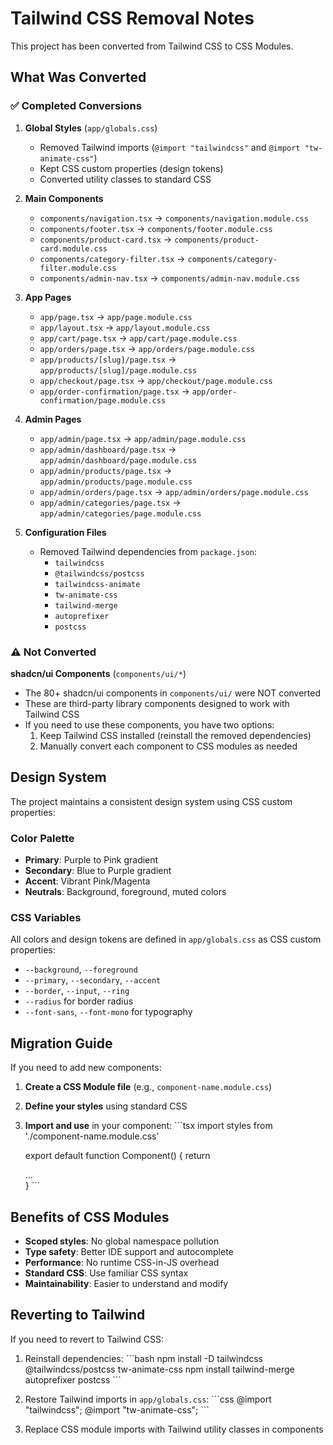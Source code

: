 # Tailwind CSS Removal Notes

This project has been converted from Tailwind CSS to CSS Modules.

## What Was Converted

### ✅ Completed Conversions

1. **Global Styles** (`app/globals.css`)
   - Removed Tailwind imports (`@import "tailwindcss"` and `@import "tw-animate-css"`)
   - Kept CSS custom properties (design tokens)
   - Converted utility classes to standard CSS

2. **Main Components**
   - `components/navigation.tsx` → `components/navigation.module.css`
   - `components/footer.tsx` → `components/footer.module.css`
   - `components/product-card.tsx` → `components/product-card.module.css`
   - `components/category-filter.tsx` → `components/category-filter.module.css`
   - `components/admin-nav.tsx` → `components/admin-nav.module.css`

3. **App Pages**
   - `app/page.tsx` → `app/page.module.css`
   - `app/layout.tsx` → `app/layout.module.css`
   - `app/cart/page.tsx` → `app/cart/page.module.css`
   - `app/orders/page.tsx` → `app/orders/page.module.css`
   - `app/products/[slug]/page.tsx` → `app/products/[slug]/page.module.css`
   - `app/checkout/page.tsx` → `app/checkout/page.module.css`
   - `app/order-confirmation/page.tsx` → `app/order-confirmation/page.module.css`

4. **Admin Pages**
   - `app/admin/page.tsx` → `app/admin/page.module.css`
   - `app/admin/dashboard/page.tsx` → `app/admin/dashboard/page.module.css`
   - `app/admin/products/page.tsx` → `app/admin/products/page.module.css`
   - `app/admin/orders/page.tsx` → `app/admin/orders/page.module.css`
   - `app/admin/categories/page.tsx` → `app/admin/categories/page.module.css`

5. **Configuration Files**
   - Removed Tailwind dependencies from `package.json`:
     - `tailwindcss`
     - `@tailwindcss/postcss`
     - `tailwindcss-animate`
     - `tw-animate-css`
     - `tailwind-merge`
     - `autoprefixer`
     - `postcss`

### ⚠️ Not Converted

**shadcn/ui Components** (`components/ui/*`)
- The 80+ shadcn/ui components in `components/ui/` were NOT converted
- These are third-party library components designed to work with Tailwind CSS
- If you need to use these components, you have two options:
  1. Keep Tailwind CSS installed (reinstall the removed dependencies)
  2. Manually convert each component to CSS modules as needed

## Design System

The project maintains a consistent design system using CSS custom properties:

### Color Palette
- **Primary**: Purple to Pink gradient
- **Secondary**: Blue to Purple gradient
- **Accent**: Vibrant Pink/Magenta
- **Neutrals**: Background, foreground, muted colors

### CSS Variables
All colors and design tokens are defined in `app/globals.css` as CSS custom properties:
- `--background`, `--foreground`
- `--primary`, `--secondary`, `--accent`
- `--border`, `--input`, `--ring`
- `--radius` for border radius
- `--font-sans`, `--font-mono` for typography

## Migration Guide

If you need to add new components:

1. **Create a CSS Module file** (e.g., `component-name.module.css`)
2. **Define your styles** using standard CSS
3. **Import and use** in your component:
   \`\`\`tsx
   import styles from './component-name.module.css'
   
   export default function Component() {
     return <div className={styles.container}>...</div>
   }
   \`\`\`

## Benefits of CSS Modules

- **Scoped styles**: No global namespace pollution
- **Type safety**: Better IDE support and autocomplete
- **Performance**: No runtime CSS-in-JS overhead
- **Standard CSS**: Use familiar CSS syntax
- **Maintainability**: Easier to understand and modify

## Reverting to Tailwind

If you need to revert to Tailwind CSS:

1. Reinstall dependencies:
   \`\`\`bash
   npm install -D tailwindcss @tailwindcss/postcss tw-animate-css
   npm install tailwind-merge autoprefixer postcss
   \`\`\`

2. Restore Tailwind imports in `app/globals.css`:
   \`\`\`css
   @import "tailwindcss";
   @import "tw-animate-css";
   \`\`\`

3. Replace CSS module imports with Tailwind utility classes in components
